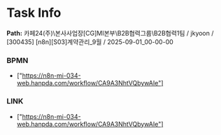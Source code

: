 # Task Info

**Path:** 카페24(주)\본사사업장\[CG]MI본부\B2B협력그룹\B2B협력1팀 / jkyoon / [300435] [n8n][S03]계약관리_9월 / 2025-09-01_00-00-00

### BPMN
- ["https://n8n-mi-034-web.hanpda.com/workflow/CA9A3NhtVQbywAIe"]

### LINK
- ["https://n8n-mi-034-web.hanpda.com/workflow/CA9A3NhtVQbywAIe"]

